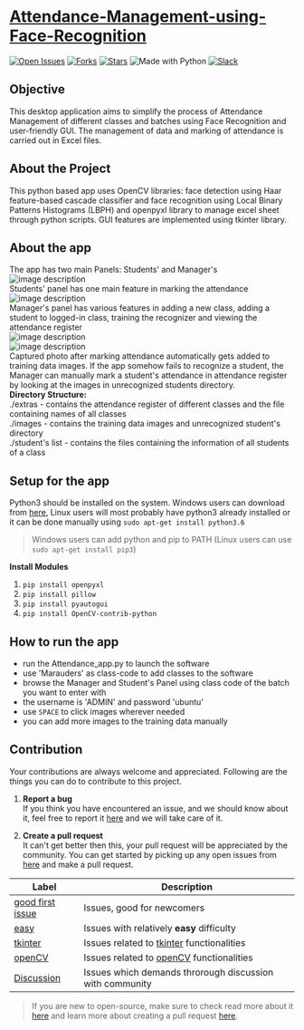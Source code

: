 
# [Attendance-Management-using-Face-Recognition](https://github.com/Marauders-9998/Attendance-Management-using-Face-Recognition)


[![Open Issues](https://img.shields.io/github/issues/Marauders-9998/Attendance-Management-using-Face-Recognition?style=for-the-badge&logo=github)](https://github.com/Marauders-9998/Attendance-Management-using-Face-Recognition/issues)  [![Forks](https://img.shields.io/github/forks/Marauders-9998/Attendance-Management-using-Face-Recognition?style=for-the-badge&logo=github)](https://github.com/Marauders-9998/Attendance-Management-using-Face-Recognition/network/members)  [![Stars](https://img.shields.io/github/stars/Marauders-9998/Attendance-Management-using-Face-Recognition?style=for-the-badge&logo=reverbnation)](https://github.com/Marauders-9998/Attendance-Management-using-Face-Recognition/stargazers)   ![Made with Python](https://img.shields.io/badge/Made%20with-Python-blueviolet?style=for-the-badge&logo=python)   [![Slack](https://img.shields.io/badge/Slack-Chat-informational?style=for-the-badge&logo=slack)](https://join.slack.com/t/marauders9998/shared_invite/enQtODkwNTgxMTAxNTIwLTJhOWFhNzQwYjU3MTUwN2Y5NmZmN2VjMTc4NDA1MGRjZmIzNWEzZDU0ODZjNjE3NjkzNzk4ZmI1ZGFiOGE2NzQ)

## Objective
This desktop application aims to simplify the process of Attendance Management of different classes and batches using Face Recognition and user-friendly GUI. The management of data and marking of attendance is carried out in Excel files.

## About the Project
This python based app uses OpenCV libraries: face detection using Haar feature-based cascade classifier and face recognition using Local Binary Patterns Histograms (LBPH) and openpyxl library to manage excel sheet through python scripts. GUI features are implemented using tkinter library.

## About the app
The app has two main Panels: Students' and Manager's
<br/>
![image description](https://lh3.googleusercontent.com/k8wLf41-IzIm5AiUo8G44IrBsLKKKtzKUqnoNiOGEo7KHox6ky9YpiaZbBplw0lLOYrHBiZLzMm8 "Welcome Page")
<br/>
Students' panel has one main feature in marking the attendance
<br/>
![image description](https://lh3.googleusercontent.com/Sq2hEKvJoPdtKrsYNakuKoBOF10utSc6nLyiKfQnVCy9DWG511sLHcIAY9MjV-WVP4hP3Sz1cOTG "Student Panel Page")
<br/>
Manager's panel has various features in adding a new class, adding a student to logged-in class, training the recognizer and viewing the attendance register
<br/>
![image description](https://lh3.googleusercontent.com/BQoRZ4yOKuiclxaVxreUeHHcSkekon_klQFP7HFB0BRFSSgMSdr_uV9jPcpCfa0QhnYzzpnn-ukh "Create a New Batch")
<br/>
![image description](https://lh3.googleusercontent.com/jK3Khh22Q1jehEnd6IDSnIq-jtYs3gjb15rvU-elyFAVb4cRTuVzIzvsY5e2N9xFjgSFvZ8oOe_H "Manager Panel Page")
<br/>
Captured photo after marking attendance automatically gets added to training data images. If the app somehow fails to recognize a student, the Manager can manually mark a student's attendance in attendance register by looking at the images in unrecognized students directory.
<br/>
**Directory Structure:**
<br/>
./extras - contains the attendance register of different classes and the file containing names of all classes
<br/>
./images - contains the training data images and unrecognized student's directory
<br/>
./student's list - contains the files containing the information of all students of a class

## Setup for the app
Python3 should be installed on the system.
Windows users can download from [here](https://www.python.org/downloads/), Linux users will most probably have python3 already installed or it can be done manually using `sudo apt-get install python3.6`
>Windows users can add python and pip to PATH (Linux users can use `sudo apt-get install pip3`)

**Install Modules**
 1. `pip install openpyxl`
 2. `pip install pillow`
 3. `pip install pyautogui`
 4. `pip install OpenCV-contrib-python`

##  How to run the app
 - run the Attendance_app.py to launch the software
 - use 'Marauders' as class-code to add classes to the software
 - browse the Manager and Student's Panel using class code of the batch you want to enter with
 - the username is 'ADMIN' and password 'ubuntu'
 - use `SPACE` to click images wherever needed
 - you can add more images to the training data manually


## Contribution

 Your contributions are always welcome and appreciated. Following are the things you can do to contribute to this project.

 1. **Report a bug** <br>
 If you think you have encountered an issue, and we should know about it, feel free to report it [here](https://github.com/Marauders-9998/Attendance-Management-using-Face-Recognition/issues/new) and we will take care of it.

 2. **Create a pull request** <br>
It can't get better then this, your pull request will be appreciated by the community. You can get started by picking up any open issues from [here](https://github.com/Marauders-9998/Attendance-Management-using-Face-Recognition/issues) and make a pull request.
 
|Label| Description |
|--|--|
| [good first issue](https://github.com/Marauders-9998/Attendance-Management-using-Face-Recognition/labels/good%20first%20issue) | Issues, good for newcomers |
|[easy](https://github.com/Marauders-9998/Attendance-Management-using-Face-Recognition/labels/easy)|Issues with relatively **easy** difficulty|
|[tkinter](https://github.com/Marauders-9998/Attendance-Management-using-Face-Recognition/labels/tkinter)|Issues related to [tkinter](https://docs.python.org/3/library/tk.html) functionalities|
|[openCV](https://github.com/Marauders-9998/Attendance-Management-using-Face-Recognition/labels/openCV)|Issues related to [openCV](https://docs.opencv.org/master/) functionalities|
|[Discussion](https://github.com/Marauders-9998/Attendance-Management-using-Face-Recognition/labels/Discussion)|Issues which demands throrough discussion with community|


 > If you are new to open-source, make sure to check read more about it [here](https://www.digitalocean.com/community/tutorial_series/an-introduction-to-open-source) and learn more about creating a pull request [here](https://www.digitalocean.com/community/tutorials/how-to-create-a-pull-request-on-github).
